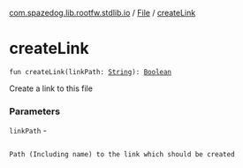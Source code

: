 [com.spazedog.lib.rootfw.stdlib.io](../index.md) / [File](index.md) / [createLink](.)

# createLink

`fun createLink(linkPath: `[`String`](https://kotlinlang.org/api/latest/jvm/stdlib/kotlin/-string/index.html)`): `[`Boolean`](https://kotlinlang.org/api/latest/jvm/stdlib/kotlin/-boolean/index.html)

Create a link to this file

### Parameters

`linkPath` -

```

```
    Path (Including name) to the link which should be created
```

```

